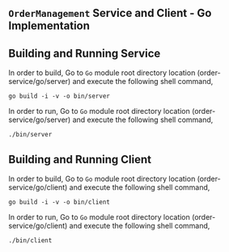 ## ``OrderManagement`` Service and Client - Go Implementation

## Building and Running Service

In order to build, Go to ``Go`` module root directory location (order-service/go/server) and execute the following
 shell command,
```
go build -i -v -o bin/server
```

In order to run, Go to ``Go`` module root directory location (order-service/go/server) and execute the following
shell command,

```
./bin/server
```

## Building and Running Client   

In order to build, Go to ``Go`` module root directory location (order-service/go/client) and execute the following
 shell command,
```
go build -i -v -o bin/client
```

In order to run, Go to ``Go`` module root directory location (order-service/go/client) and execute the following
shell command,

```
./bin/client
```
